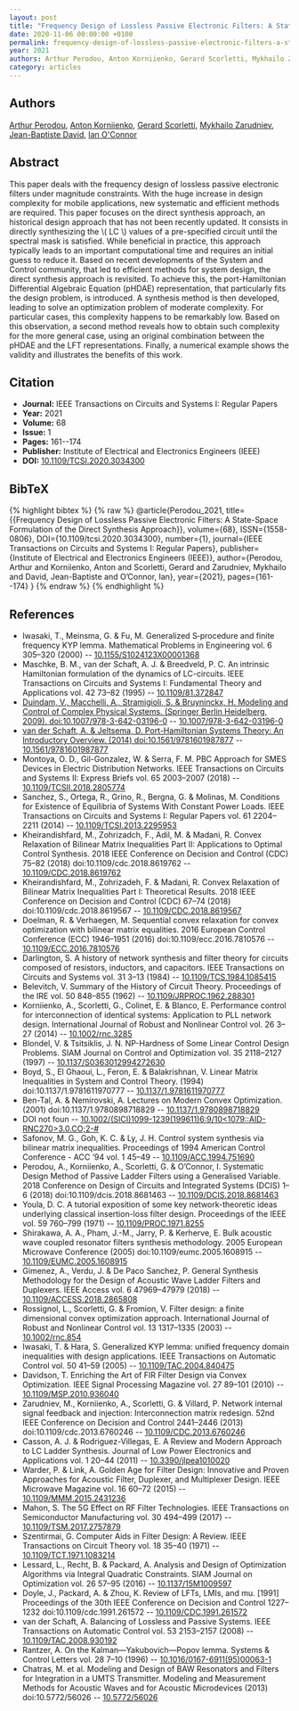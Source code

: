 ```yaml
---
layout: post
title: "Frequency Design of Lossless Passive Electronic Filters: A State-Space Formulation of the Direct Synthesis Approach"
date: 2020-11-06 00:00:00 +0100
permalink: frequency-design-of-lossless-passive-electronic-filters-a-state-space-formulation-of-the-direct-synthesis-approach
year: 2021
authors: Arthur Perodou, Anton Korniienko, Gerard Scorletti, Mykhailo Zarudniev, Jean-Baptiste David, Ian O'Connor
category: articles
---
```

 
## Authors
[Arthur Perodou](authors/arthur-perodou), [Anton Korniienko](authors/anton-korniienko), [Gerard Scorletti](authors/gerard-scorletti), [Mykhailo Zarudniev](authors/mykhailo-zarudniev), [Jean-Baptiste David](authors/jean-baptiste-david), [Ian O'Connor](authors/ian-o-connor)
 
## Abstract
This paper deals with the frequency design of lossless passive electronic filters under magnitude constraints. With the huge increase in design complexity for mobile applications, new systematic and efficient methods are required. This paper focuses on the direct synthesis approach, an historical design approach that has not been recently updated. It consists in directly synthesizing the \\( LC \\) values of a pre-specified circuit until the spectral mask is satisfied. While beneficial in practice, this approach typically leads to an important computational time and requires an initial guess to reduce it. Based on recent developments of the System and Control community, that led to efficient methods for system design, the direct synthesis approach is revisited. To achieve this, the port-Hamiltonian Differential Algebraic Equation (pHDAE) representation, that particularly fits the design problem, is introduced. A synthesis method is then developed, leading to solve an optimization problem of moderate complexity. For particular cases, this complexity happens to be remarkably low. Based on this observation, a second method reveals how to obtain such complexity for the more general case, using an original combination between the pHDAE and the LFT representations. Finally, a numerical example shows the validity and illustrates the benefits of this work.
 
## Citation
- **Journal:** IEEE Transactions on Circuits and Systems I: Regular Papers
- **Year:** 2021
- **Volume:** 68
- **Issue:** 1
- **Pages:** 161--174
- **Publisher:** Institute of Electrical and Electronics Engineers (IEEE)
- **DOI:** [10.1109/TCSI.2020.3034300](https://doi.org/10.1109/TCSI.2020.3034300)
 
## BibTeX
{% highlight bibtex %}
{% raw %}
@article{Perodou_2021,
  title={{Frequency Design of Lossless Passive Electronic Filters: A State-Space Formulation of the Direct Synthesis Approach}},
  volume={68},
  ISSN={1558-0806},
  DOI={10.1109/tcsi.2020.3034300},
  number={1},
  journal={IEEE Transactions on Circuits and Systems I: Regular Papers},
  publisher={Institute of Electrical and Electronics Engineers (IEEE)},
  author={Perodou, Arthur and Korniienko, Anton and Scorletti, Gerard and Zarudniev, Mykhailo and David, Jean-Baptiste and O’Connor, Ian},
  year={2021},
  pages={161--174}
}
{% endraw %}
{% endhighlight %}
 
## References
- Iwasaki, T., Meinsma, G. & Fu, M. Generalized S‐procedure and finite frequency KYP lemma. Mathematical Problems in Engineering vol. 6 305–320 (2000) -- [10.1155/S1024123X00001368](https://doi.org/10.1155/S1024123X00001368)
- Maschke, B. M., van der Schaft, A. J. & Breedveld, P. C. An intrinsic Hamiltonian formulation of the dynamics of LC-circuits. IEEE Transactions on Circuits and Systems I: Fundamental Theory and Applications vol. 42 73–82 (1995) -- [10.1109/81.372847](https://doi.org/10.1109/81.372847)
- [Duindam, V., Macchelli, A., Stramigioli, S. & Bruyninckx, H. Modeling and Control of Complex Physical Systems. (Springer Berlin Heidelberg, 2009). doi:10.1007/978-3-642-03196-0](modeling-and-control-of-complex-physical-systems) -- [10.1007/978-3-642-03196-0](https://doi.org/10.1007/978-3-642-03196-0)
- [van der Schaft, A. & Jeltsema, D. Port-Hamiltonian Systems Theory: An Introductory Overview. (2014) doi:10.1561/9781601987877](port-hamiltonian-systems-theory-an-introductory-overview) -- [10.1561/9781601987877](https://doi.org/10.1561/9781601987877)
- Montoya, O. D., Gil-Gonzalez, W. & Serra, F. M. PBC Approach for SMES Devices in Electric Distribution Networks. IEEE Transactions on Circuits and Systems II: Express Briefs vol. 65 2003–2007 (2018) -- [10.1109/TCSII.2018.2805774](https://doi.org/10.1109/TCSII.2018.2805774)
- Sanchez, S., Ortega, R., Grino, R., Bergna, G. & Molinas, M. Conditions for Existence of Equilibria of Systems With Constant Power Loads. IEEE Transactions on Circuits and Systems I: Regular Papers vol. 61 2204–2211 (2014) -- [10.1109/TCSI.2013.2295953](https://doi.org/10.1109/TCSI.2013.2295953)
- Kheirandishfard, M., Zohrizadch, F., Adil, M. & Madani, R. Convex Relaxation of Bilinear Matrix Inequalities Part II: Applications to Optimal Control Synthesis. 2018 IEEE Conference on Decision and Control (CDC) 75–82 (2018) doi:10.1109/cdc.2018.8619762 -- [10.1109/CDC.2018.8619762](https://doi.org/10.1109/CDC.2018.8619762)
- Kheirandishfard, M., Zohrizadeh, F. & Madani, R. Convex Relaxation of Bilinear Matrix Inequalities Part I: Theoretical Results. 2018 IEEE Conference on Decision and Control (CDC) 67–74 (2018) doi:10.1109/cdc.2018.8619567 -- [10.1109/CDC.2018.8619567](https://doi.org/10.1109/CDC.2018.8619567)
- Doelman, R. & Verhaegen, M. Sequential convex relaxation for convex optimization with bilinear matrix equalities. 2016 European Control Conference (ECC) 1946–1951 (2016) doi:10.1109/ecc.2016.7810576 -- [10.1109/ECC.2016.7810576](https://doi.org/10.1109/ECC.2016.7810576)
- Darlington, S. A history of network synthesis and filter theory for circuits composed of resistors, inductors, and capacitors. IEEE Transactions on Circuits and Systems vol. 31 3–13 (1984) -- [10.1109/TCS.1984.1085415](https://doi.org/10.1109/TCS.1984.1085415)
- Belevitch, V. Summary of the History of Circuit Theory. Proceedings of the IRE vol. 50 848–855 (1962) -- [10.1109/JRPROC.1962.288301](https://doi.org/10.1109/JRPROC.1962.288301)
- Korniienko, A., Scorletti, G., Colinet, E. & Blanco, E. Performance control for interconnection of identical systems: Application to PLL network design. International Journal of Robust and Nonlinear Control vol. 26 3–27 (2014) -- [10.1002/rnc.3285](https://doi.org/10.1002/rnc.3285)
- Blondel, V. & Tsitsiklis, J. N. NP-Hardness of Some Linear Control Design Problems. SIAM Journal on Control and Optimization vol. 35 2118–2127 (1997) -- [10.1137/S0363012994272630](https://doi.org/10.1137/S0363012994272630)
- Boyd, S., El Ghaoui, L., Feron, E. & Balakrishnan, V. Linear Matrix Inequalities in System and Control Theory. (1994) doi:10.1137/1.9781611970777 -- [10.1137/1.9781611970777](https://doi.org/10.1137/1.9781611970777)
- Ben-Tal, A. & Nemirovski, A. Lectures on Modern Convex Optimization. (2001) doi:10.1137/1.9780898718829 -- [10.1137/1.9780898718829](https://doi.org/10.1137/1.9780898718829)
- DOI not foun -- [10.1002/(SICI)1099-1239(199611)6:9/10<1079::AID-RNC270>3.0.CO;2-#](https://doi.org/10.1002/(SICI)1099-1239(199611)6:9/10<1079::AID-RNC270>3.0.CO;2-#)
- Safonov, M. G., Goh, K. C. & Ly, J. H. Control system synthesis via bilinear matrix inequalities. Proceedings of 1994 American Control Conference - ACC ’94 vol. 1 45–49 -- [10.1109/ACC.1994.751690](https://doi.org/10.1109/ACC.1994.751690)
- Perodou, A., Korniienko, A., Scorletti, G. & O’Connor, I. Systematic Design Method of Passive Ladder Filters using a Generalised Variable. 2018 Conference on Design of Circuits and Integrated Systems (DCIS) 1–6 (2018) doi:10.1109/dcis.2018.8681463 -- [10.1109/DCIS.2018.8681463](https://doi.org/10.1109/DCIS.2018.8681463)
- Youla, D. C. A tutorial exposition of some key network-theoretic ideas underlying classical insertion-loss filter design. Proceedings of the IEEE vol. 59 760–799 (1971) -- [10.1109/PROC.1971.8255](https://doi.org/10.1109/PROC.1971.8255)
- Shirakawa, A. A., Pham, J.-M., Jarry, P. & Kerherve, E. Bulk acoustic wave coupled resonator filters synthesis methodology. 2005 European Microwave Conference (2005) doi:10.1109/eumc.2005.1608915 -- [10.1109/EUMC.2005.1608915](https://doi.org/10.1109/EUMC.2005.1608915)
- Gimenez, A., Verdu, J. & De Paco Sanchez, P. General Synthesis Methodology for the Design of Acoustic Wave Ladder Filters and Duplexers. IEEE Access vol. 6 47969–47979 (2018) -- [10.1109/ACCESS.2018.2865808](https://doi.org/10.1109/ACCESS.2018.2865808)
- Rossignol, L., Scorletti, G. & Fromion, V. Filter design: a finite dimensional convex optimization approach. International Journal of Robust and Nonlinear Control vol. 13 1317–1335 (2003) -- [10.1002/rnc.854](https://doi.org/10.1002/rnc.854)
- Iwasaki, T. & Hara, S. Generalized KYP lemma: unified frequency domain inequalities with design applications. IEEE Transactions on Automatic Control vol. 50 41–59 (2005) -- [10.1109/TAC.2004.840475](https://doi.org/10.1109/TAC.2004.840475)
- Davidson, T. Enriching the Art of FIR Filter Design via Convex Optimization. IEEE Signal Processing Magazine vol. 27 89–101 (2010) -- [10.1109/MSP.2010.936040](https://doi.org/10.1109/MSP.2010.936040)
- Zarudniev, M., Korniienko, A., Scorletti, G. & Villard, P. Network internal signal feedback and injection: Interconnection matrix redesign. 52nd IEEE Conference on Decision and Control 2441–2446 (2013) doi:10.1109/cdc.2013.6760246 -- [10.1109/CDC.2013.6760246](https://doi.org/10.1109/CDC.2013.6760246)
- Casson, A. J. & Rodriguez-Villegas, E. A Review and Modern Approach to LC Ladder Synthesis. Journal of Low Power Electronics and Applications vol. 1 20–44 (2011) -- [10.3390/jlpea1010020](https://doi.org/10.3390/jlpea1010020)
- Warder, P. & Link, A. Golden Age for Filter Design: Innovative and Proven Approaches for Acoustic Filter, Duplexer, and Multiplexer Design. IEEE Microwave Magazine vol. 16 60–72 (2015) -- [10.1109/MMM.2015.2431236](https://doi.org/10.1109/MMM.2015.2431236)
- Mahon, S. The 5G Effect on RF Filter Technologies. IEEE Transactions on Semiconductor Manufacturing vol. 30 494–499 (2017) -- [10.1109/TSM.2017.2757879](https://doi.org/10.1109/TSM.2017.2757879)
- Szentirmai, G. Computer Aids in Filter Design: A Review. IEEE Transactions on Circuit Theory vol. 18 35–40 (1971) -- [10.1109/TCT.1971.1083214](https://doi.org/10.1109/TCT.1971.1083214)
- Lessard, L., Recht, B. & Packard, A. Analysis and Design of Optimization Algorithms via Integral Quadratic Constraints. SIAM Journal on Optimization vol. 26 57–95 (2016) -- [10.1137/15M1009597](https://doi.org/10.1137/15M1009597)
- Doyle, J., Packard, A. & Zhou, K. Review of LFTs, LMIs, and mu. [1991] Proceedings of the 30th IEEE Conference on Decision and Control 1227–1232 doi:10.1109/cdc.1991.261572 -- [10.1109/CDC.1991.261572](https://doi.org/10.1109/CDC.1991.261572)
- van der Schaft, A. Balancing of Lossless and Passive Systems. IEEE Transactions on Automatic Control vol. 53 2153–2157 (2008) -- [10.1109/TAC.2008.930192](https://doi.org/10.1109/TAC.2008.930192)
- Rantzer, A. On the Kalman—Yakubovich—Popov lemma. Systems &amp; Control Letters vol. 28 7–10 (1996) -- [10.1016/0167-6911(95)00063-1](https://doi.org/10.1016/0167-6911(95)00063-1)
- Chatras, M. et al. Modeling and Design of BAW Resonators and Filters for Integration in a UMTS Transmitter. Modeling and Measurement Methods for Acoustic Waves and for Acoustic Microdevices (2013) doi:10.5772/56026 -- [10.5772/56026](https://doi.org/10.5772/56026)

